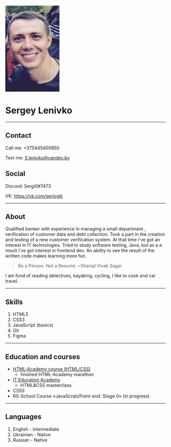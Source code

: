 ![photo](/images/main-photo.jpg)
# Sergey Lenivko 
*********************
## Contact
Call me: +375445400850

Text me: S.lenivko@yandex.by

## Social
Discord: Sergi0#7473

VK: https://vk.com/seriogik
***********************
## About
Qualified banker with experience in managing a small department , verification of customer data and debt collection. Took a part in the creation and testing of a new customer verification system.
At that time i've got an interest in IT technologies. Tried to study software testing, Java, but as a a result i've got interest in frontend dev. An ability to see the result of the written code 
makes learning more fun.

>Be a Person. Not a Resumé.
~Sharad Vivek Sagar

I am fond of reading detectives, kayaking, cycling, I like to cook and car travel. 
*****
## Skills
1. HTML5
2. CSS3
3. JavaScript (basics)
4. Git
5. Figma
*******
## Education and courses
* [HTML-Academy course (HTML/CSS)](https://htmlacademy.ru)
    + finished HTML-Academy marathon
* [IT Education Academy](https://onlineitea.com/)
    + HTML&CSS masterclass
* CS50
* RS-School Course «JavaScript/Front-end. Stage 0» (in progress)
********
## Languages
1. English - Intermediate
2. Ukrainian - Native
3. Russian - Native
